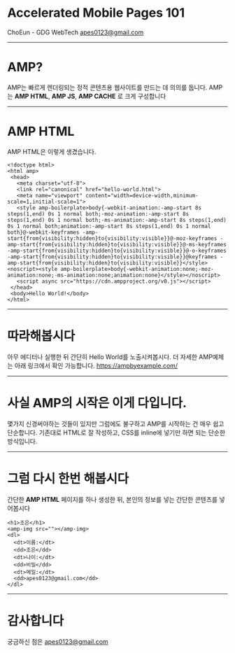 <!-- $size: 16:9 -->
# Accelerated Mobile Pages 101
ChoEun - GDG WebTech [apes0123@gmail.com](mailto:apes0123@gmail.com)

---
# AMP?
AMP는 빠르게 렌더링되는 정적 콘텐츠용 웹사이트를 만드는 데 의의를 둡니다.
AMP는 **AMP HTML**, **AMP JS**, **AMP CACHE** 로 크게 구성합니다

---
# AMP HTML
AMP HTML은 이렇게 생겼습니다.
```
<!doctype html>
<html amp>
 <head>
   <meta charset="utf-8">
   <link rel="canonical" href="hello-world.html">
   <meta name="viewport" content="width=device-width,minimum-scale=1,initial-scale=1">
   <style amp-boilerplate>body{-webkit-animation:-amp-start 8s steps(1,end) 0s 1 normal both;-moz-animation:-amp-start 8s steps(1,end) 0s 1 normal both;-ms-animation:-amp-start 8s steps(1,end) 0s 1 normal both;animation:-amp-start 8s steps(1,end) 0s 1 normal both}@-webkit-keyframes -amp-start{from{visibility:hidden}to{visibility:visible}}@-moz-keyframes -amp-start{from{visibility:hidden}to{visibility:visible}}@-ms-keyframes -amp-start{from{visibility:hidden}to{visibility:visible}}@-o-keyframes -amp-start{from{visibility:hidden}to{visibility:visible}}@keyframes -amp-start{from{visibility:hidden}to{visibility:visible}}</style><noscript><style amp-boilerplate>body{-webkit-animation:none;-moz-animation:none;-ms-animation:none;animation:none}</style></noscript>
   <script async src="https://cdn.ampproject.org/v0.js"></script>
 </head>
 <body>Hello World!</body>
</html>
```

---
# 따라해봅시다
아무 에디터나 실행한 뒤 간단히 Hello World를 노출시켜봅시다.
더 자세한 AMP예제는 아래 링크에서 확인 가능합니다.
https://ampbyexample.com/

---
# 사실 AMP의 시작은 이게 다입니다.
몇가지 신경써야하는 것들이 있지만 그럼에도 불구하고 AMP를 시작하는 건 매우 쉽고 단순합니다.
기존대로 HTML로 잘 작성하고, CSS를 inline에 넣기만 하면 되는 단순한 방식입니다.

---
# 그럼 다시 한번 해봅시다
간단한 **AMP HTML** 페이지를 하나 생성한 뒤,
본인의 정보를 넣는 간단한 콘텐츠를 넣어봅시다
```
<h1>조은</h1>
<amp-img src=""></amp-img>
<dl>
  <dt>이름:</dt>
  <dd>조은</dd>
  <dt>나이:</dt>
  <dd>비밀</dd>
  <dt>메일:</dt>
  <dd>apes0123@gmail.com</dd>
</dl>
```

---
# 감사합니다
궁금하신 점은 apes0123@gmail.com
